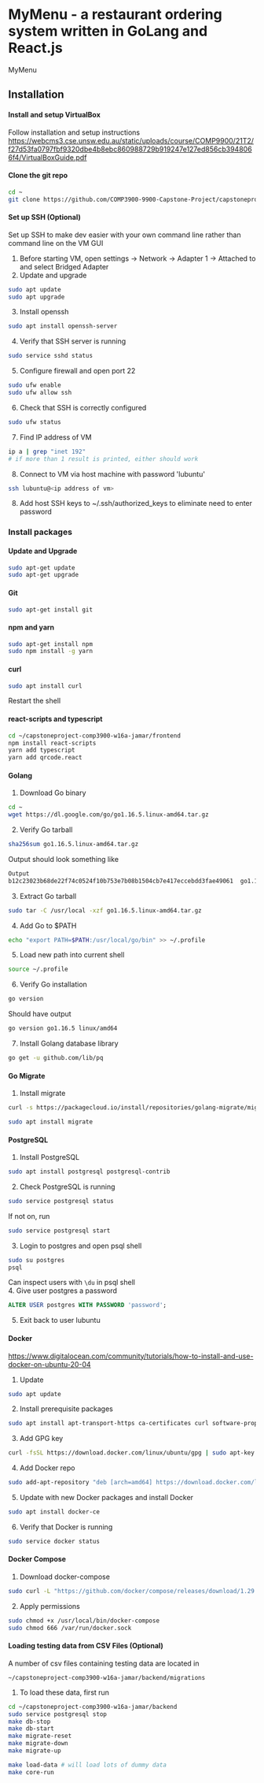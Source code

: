 # MyMenu - a restaurant ordering system written in GoLang and React.js

MyMenu


## Installation 

#### Install and setup VirtualBox #### 
Follow installation and setup instructions
https://webcms3.cse.unsw.edu.au/static/uploads/course/COMP9900/21T2/f27d53fa0797fbf9320dbe4b8ebc860988729b919247e127ed856cb3948066f4/VirtualBoxGuide.pdf

#### Clone the git repo ####
```bash
cd ~
git clone https://github.com/COMP3900-9900-Capstone-Project/capstoneproject-comp3900-w16a-jamar.git
```
    

#### Set up SSH (Optional) ####
Set up SSH to make dev easier with your own command line rather than command line on the VM GUI  
1. Before starting VM, open settings -> Network -> Adapter 1 -> Attached to and select Bridged Adapter
2. Update and upgrade
```bash
sudo apt update
sudo apt upgrade
```
3. Install openssh
```bash
sudo apt install openssh-server
```
4. Verify that SSH server is running
```bash
sudo service sshd status
```
5. Configure firewall and open port 22
```bash
sudo ufw enable
sudo ufw allow ssh
```
6. Check that SSH is correctly configured
```bash
sudo ufw status
```
7. Find IP address of VM
```bash
ip a | grep "inet 192"
# if more than 1 result is printed, either should work
```
8. Connect to VM via host machine with password 'lubuntu'
```bash
ssh lubuntu@<ip address of vm>
```

8. Add host SSH keys to ~/.ssh/authorized_keys to eliminate need to enter password

### Install packages ###
#### Update and Upgrade ####
```bash
sudo apt-get update
sudo apt-get upgrade
```
#### Git ####
```bash
sudo apt-get install git
```
#### npm and yarn ####
```bash
sudo apt-get install npm
sudo npm install -g yarn
```
#### curl ####
```bash
sudo apt install curl
```
Restart the shell
#### react-scripts and typescript ####
```bash
cd ~/capstoneproject-comp3900-w16a-jamar/frontend
npm install react-scripts
yarn add typescript
yarn add qrcode.react
```
#### Golang ####
1. Download Go binary
```bash
cd ~
wget https://dl.google.com/go/go1.16.5.linux-amd64.tar.gz
```
2. Verify Go tarball
```bash
sha256sum go1.16.5.linux-amd64.tar.gz
```
Output should look something like
```bash
Output
b12c23023b68de22f74c0524f10b753e7b08b1504cb7e417eccebdd3fae49061  go1.16.5.linux-amd64.tar.gz
```
3. Extract Go tarball
```bash 
sudo tar -C /usr/local -xzf go1.16.5.linux-amd64.tar.gz
```
4. Add Go to $PATH
```bash
echo "export PATH=$PATH:/usr/local/go/bin" >> ~/.profile
```

5. Load new path into current shell
```bash
source ~/.profile
```

6. Verify Go installation
```bash
go version
```
Should have output
```bash
go version go1.16.5 linux/amd64
```

7. Install Golang database library
```bash
go get -u github.com/lib/pq
```

#### Go Migrate ####
1. Install migrate
```bash
curl -s https://packagecloud.io/install/repositories/golang-migrate/migrate/script.deb.sh | sudo bash

sudo apt install migrate
```

#### PostgreSQL ####
1. Install PostgreSQL
```bash
sudo apt install postgresql postgresql-contrib
```
2. Check PostgreSQL is running
```bash
sudo service postgresql status
```
If not on, run 
```bash
sudo service postgresql start
```
3. Login to postgres and open psql shell
```bash
sudo su postgres
psql
```
Can inspect users with `\du` in psql shell  
4. Give user postgres a password
```sql
ALTER USER postgres WITH PASSWORD 'password';
```
5. Exit back to user lubuntu
#### Docker ####
https://www.digitalocean.com/community/tutorials/how-to-install-and-use-docker-on-ubuntu-20-04
1. Update
```bash
sudo apt update
```
2. Install prerequisite packages
```bash
sudo apt install apt-transport-https ca-certificates curl software-properties-common
```
3. Add GPG key
```bash
curl -fsSL https://download.docker.com/linux/ubuntu/gpg | sudo apt-key add -
```
4. Add Docker repo
```bash
sudo add-apt-repository "deb [arch=amd64] https://download.docker.com/linux/ubuntu focal stable"
```
5. Update with new Docker packages and install Docker
```bash
sudo apt install docker-ce
```
6. Verify that Docker is running
```bash
sudo service docker status
```
#### Docker Compose ####
1. Download docker-compose
```bash
sudo curl -L "https://github.com/docker/compose/releases/download/1.29.2/docker-compose-$(uname -s)-$(uname -m)" -o /usr/local/bin/docker-compose
```
2. Apply permissions
```bash
sudo chmod +x /usr/local/bin/docker-compose
sudo chmod 666 /var/run/docker.sock
```

#### Loading testing data from CSV Files (Optional) ####
A number of csv files containing testing data are located in 
```
~/capstoneproject-comp3900-w16a-jamar/backend/migrations
```

1. To load these data, first run 
```bash
cd ~/capstoneproject-comp3900-w16a-jamar/backend
sudo service postgresql stop
make db-stop
make db-start
make migrate-reset
make migrate-down
make migrate-up

make load-data # will load lots of dummy data
make core-run
```

